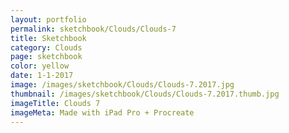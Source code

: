 ```yaml
---
layout: portfolio
permalink: sketchbook/Clouds/Clouds-7
title: Sketchbook
category: Clouds
page: sketchbook
color: yellow
date: 1-1-2017
image: /images/sketchbook/Clouds/Clouds-7.2017.jpg
thumbnail: /images/sketchbook/Clouds/Clouds-7.2017.thumb.jpg
imageTitle: Clouds 7
imageMeta: Made with iPad Pro + Procreate
---
```

